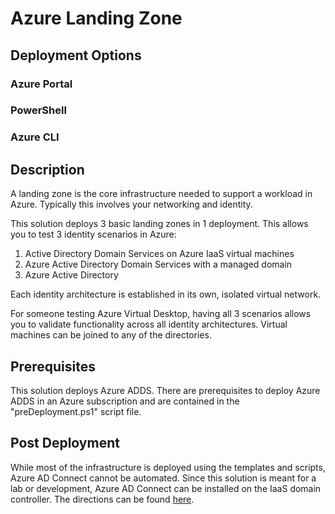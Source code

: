 # Azure Landing Zone

## Deployment Options

### Azure Portal

### PowerShell

### Azure CLI

## Description

A landing zone is the core infrastructure needed to support a workload in Azure.  Typically this involves your networking and identity.

This solution deploys 3 basic landing zones in 1 deployment.  This allows you to test 3 identity scenarios in Azure:

1. Active Directory Domain Services on Azure IaaS virtual machines
1. Azure Active Directory Domain Services with a managed domain
1. Azure Active Directory

Each identity architecture is established in its own, isolated virtual network.

For someone testing Azure Virtual Desktop, having all 3 scenarios allows you to validate functionality across all identity architectures.  Virtual machines can be joined to any of the directories.

## Prerequisites

This solution deploys Azure ADDS.  There are prerequisites to deploy Azure ADDS in an Azure subscription and are contained in the "preDeployment.ps1" script file.

## Post Deployment

While most of the infrastructure is deployed using the templates and scripts, Azure AD Connect cannot be automated.  Since this solution is meant for a lab or development, Azure AD Connect can be installed on the IaaS domain controller.  The directions can be found [here](https://docs.microsoft.com/en-us/azure/active-directory/hybrid/how-to-connect-install-express).
